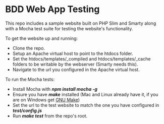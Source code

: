 # BDD Web App Testing

This repo includes a sample website built on PHP Slim and Smarty along with a Mocha test suite for testing the website's functionality.

To get the website up and running:

* Clone the repo.
* Setup an Apache virtual host to point to the htdocs folder.
* Set the htdocs/templates/_compiled and htdocs/templates/_cache folders to be writable by the webserver (Smarty needs this).
* Navigate to the url you configured in the Apache virtual host.

To run the Mocha tests:

* Install Mocha with ***npm install mocha -g***
* Ensure you have ***make*** installed (Mac and Linux already have it, if you are on Windows  get [GNU Make](http://gnuwin32.sourceforge.net/packages/make.htm))
* Set the url to the test website to match the one you have configured in ***test/config.js***
* Run ***make test*** from the repo's root.
